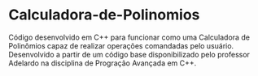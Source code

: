 # Calculadora-de-Polinomios
Código desenvolvido em C++ para funcionar como uma Calculadora de Polinômios capaz de realizar operações comandadas pelo usuário. Desenvolvido a partir de um código base disponibilizado pelo professor Adelardo na disciplina de Progração Avançada em C++.
